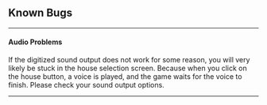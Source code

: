 ## Known Bugs

---

#### Audio Problems

If the digitized sound output does not work for some reason, you will very likely
be stuck in the house selection screen. Because when you click on the house button,
a voice is played, and the game waits for the voice to finish.
Please check your sound output options.

---
